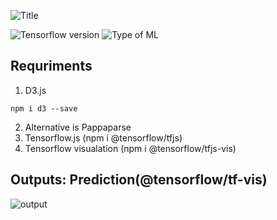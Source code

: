 ![Title](https://github.com/dev-hack95/Diabetes_detection/blob/main/data/media/diabetes_detection_4.jpg.png)

![Tensorflow version](https://img.shields.io/badge/Tensorflow.js-3.18.0-lightgrey)
![Type of ML](https://img.shields.io/badge/Type%20of%20ML-binary--classiification-red)

## Requriments
   1) D3.js
    
   ```npm i d3 --save```
   
   2) Alternative  is Pappaparse
   3) Tensorflow.js (npm i @tensorflow/tfjs)
   4) Tensorflow visualation (npm i @tensorflow/tfjs-vis)

## Outputs: Prediction(@tensorflow/tf-vis)

![output](https://github.com/dev-hack95/Diabetes_detection-tensorflow.js-/blob/main/data/media/test.gif)
